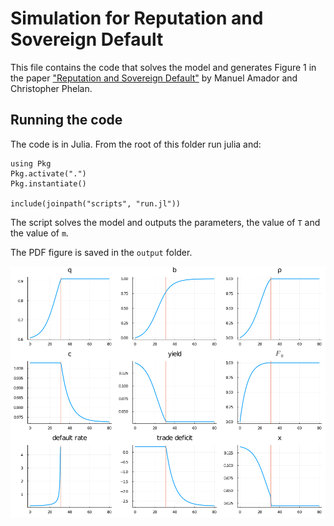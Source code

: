 # Simulation for Reputation and Sovereign Default 

This file contains the code that solves the model and generates Figure 1 in the 
paper ["Reputation and  Sovereign Default"](https://manuelamador.me/files/reputation.pdf) by Manuel Amador and Christopher Phelan. 

## Running the code 

The code is in Julia. From the root of this folder run julia and: 

    using Pkg
    Pkg.activate(".")
    Pkg.instantiate()

    include(joinpath("scripts", "run.jl"))

The script solves the model and outputs the parameters, the value of `T` and the value of `m`. 

The PDF figure is saved in the `output` folder. 

![image](output/figure.png)
